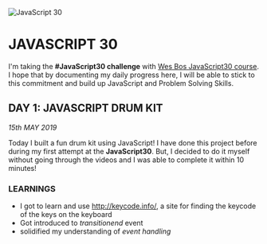 ![JavaScript 30](https://javascript30.com/images/JS3-social-share.png)


# JAVASCRIPT 30


I'm taking the **#JavaScript30 challenge** with [Wes Bos JavaScript30 course](https://github.com/wesbos/JavaScript30 "JavaScript30"). I hope that by documenting my daily progress here, I will be able to stick to this commitment and build up JavaScript and Problem Solving Skills.


## DAY 1: JAVASCRIPT DRUM KIT
*15th MAY 2019*

Today I built a fun drum kit using JavaScript! I have done this project before during my first attempt at the **JavaScript30**. But, I decided to do it myself without going through the videos and I was able to complete it within 10 minutes!

### LEARNINGS

+ I got to learn and use <http://keycode.info/>, a site for finding the keycode of the keys on the keyboard
+ Got introduced to _transitionend_ event
+ solidified my understanding of _event handling_ 

